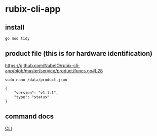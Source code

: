 # rubix-cli-app

## install

```
go mod tidy
```

## product file (this is for hardware identification)
https://github.com/NubeIO/rubix-cli-app/blob/master/service/product/funcs.go#L28

`sudo nano /data/product.json`
```
{
    "version": "v1.1.1",
    "type": "status"
}
```

## command docs

[CLI](docs/cli.md)
